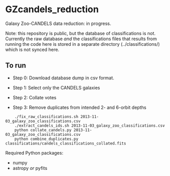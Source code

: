GZcandels_reduction
===================

Galaxy Zoo-CANDELS data reduction: in progress.

Note: this repository is public, but the database of classifications is not. Currently the raw database *and* the classifications files that results from running the code here is stored in a separate directory (../classifications/) which is not synced here.

## To run

- Step 0: Download database dump in csv format.

- Step 1: Select only the CANDELS galaxies

- Step 2: Collate votes

- Step 3: Remove duplicates from intended 2- and 6-orbit depths

```
    ./fix_raw_classifications.sh 2013-11-03_galaxy_zoo_classifications.csv
    ./extract_candels_ids.sh 2013-11-03_galaxy_zoo_classifications.csv
    python collate_candels.py 2013-11-03_galaxy_zoo_classifications.csv
    python combine_duplicates.py classifications/candels_classifications_collated.fits
```

Required Python packages:

- numpy
- astropy *or* pyfits
